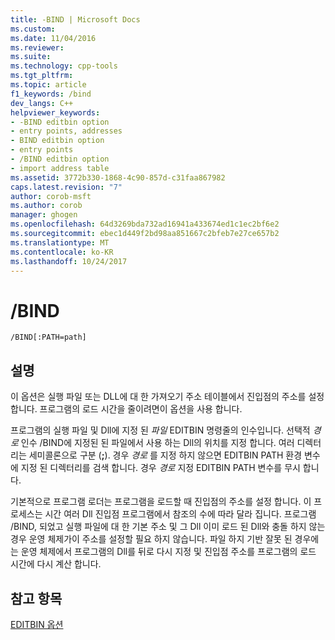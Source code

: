 ```yaml
---
title: -BIND | Microsoft Docs
ms.custom: 
ms.date: 11/04/2016
ms.reviewer: 
ms.suite: 
ms.technology: cpp-tools
ms.tgt_pltfrm: 
ms.topic: article
f1_keywords: /bind
dev_langs: C++
helpviewer_keywords:
- -BIND editbin option
- entry points, addresses
- BIND editbin option
- entry points
- /BIND editbin option
- import address table
ms.assetid: 3772b330-1868-4c90-857d-c31faa867982
caps.latest.revision: "7"
author: corob-msft
ms.author: corob
manager: ghogen
ms.openlocfilehash: 64d3269bda732ad16941a433674ed1c1ec2bf6e2
ms.sourcegitcommit: ebec1d449f2bd98aa851667c2bfeb7e27ce657b2
ms.translationtype: MT
ms.contentlocale: ko-KR
ms.lasthandoff: 10/24/2017
---
```

# <a name="bind"></a>/BIND
```  
/BIND[:PATH=path]  
```  
  
## <a name="remarks"></a>설명  
 이 옵션은 실행 파일 또는 DLL에 대 한 가져오기 주소 테이블에서 진입점의 주소를 설정합니다. 프로그램의 로드 시간을 줄이려면이 옵션을 사용 합니다.  
  
 프로그램의 실행 파일 및 Dll에 지정 된 *파일* EDITBIN 명령줄의 인수입니다. 선택적 *경로* 인수 /BIND에 지정된 된 파일에서 사용 하는 Dll의 위치를 지정 합니다. 여러 디렉터리는 세미콜론으로 구분 (**;**). 경우 *경로* 를 지정 하지 않으면 EDITBIN PATH 환경 변수에 지정 된 디렉터리를 검색 합니다. 경우 *경로* 지정 EDITBIN PATH 변수를 무시 합니다.  
  
 기본적으로 프로그램 로더는 프로그램을 로드할 때 진입점의 주소를 설정 합니다. 이 프로세스는 시간 여러 Dll 진입점 프로그램에서 참조의 수에 따라 달라 집니다. 프로그램 /BIND, 되었고 실행 파일에 대 한 기본 주소 및 그 Dll 이미 로드 된 Dll와 충돌 하지 않는 경우 운영 체제가이 주소를 설정할 필요 하지 않습니다. 파일 하지 기반 잘못 된 경우에는 운영 체제에서 프로그램의 Dll를 뒤로 다시 지정 및 진입점 주소를 프로그램의 로드 시간에 다시 계산 합니다.  
  
## <a name="see-also"></a>참고 항목  
 [EDITBIN 옵션](../../build/reference/editbin-options.md)